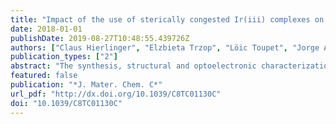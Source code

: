 ```yaml
---
title: "Impact of the use of sterically congested Ir(iii) complexes on the performance of light-emitting electrochemical cells"
date: 2018-01-01
publishDate: 2019-08-27T10:48:55.439726Z
authors: ["Claus Hierlinger", "Elzbieta Trzop", "Löic Toupet", "Jorge Ávila", "Maria-Grazia La-Placa", "Henk J Bolink", "Véronique Guerchais", "Eli Zysman-Colman"]
publication_types: ["2"]
abstract: "The synthesis, structural and optoelectronic characterization of a family of sterically congested cyclometalated cationic Ir(iii) complexes of the form [Ir(C^N)2(dtBubpy)]PF6 (with dtBubpy = 4,4′-di-tert-butyl-2,2′-bipyridine and C^N = a cyclometalating ligand decorated at the 4-position of the pyridine ring and/or the 3-position of the phenyl ring with a range of sterically bulky substituents) are reported. This family of complexes is compared to the unsubstituted analogue complex R1 bearing 2-phenylpyridinato as cyclometalating ligand. The impact of sterically bulky substituents on the C^N ligands on both the solid state photophysics and light-emitting electrochemical cell (LEEC) device performance is investigated. X-ray diffraction analysis of complexes 1a, R2, 2a, and 1b show an increasing internuclear distance in the solid state, within these four complexes. Emission studies in solution and neat film show that the chosen substituents essentially do not impact the emission energy. The photoluminescence quantum yields ($Φ$PL) are in the same range ($Φ$PL ∼ 25–31%), except for 1b, which shows a lower $Φ$PL of 12%. All complexes exhibit similar monoexponential emission lifetimes in the submicrosecond regime. LEECs based on R1, 1a, 1b and R2 were fabricated, showing yellow luminescence and moderate efficiencies and lifetimes. The arguably best performing LEEC device, showing the highest luminance (737 cd m−2), current efficiency (7.4 cd A−1) and EQE (2.6%), employed emitter 1a."
featured: false
publication: "*J. Mater. Chem. C*"
url_pdf: "http://dx.doi.org/10.1039/C8TC01130C"
doi: "10.1039/C8TC01130C"
---
```


